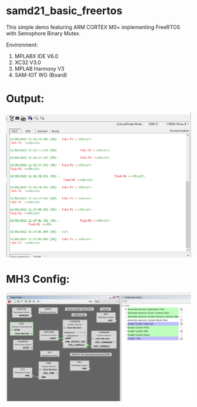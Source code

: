 # samd21_basic_freertos

This simple demo featuring ARM CORTEX M0+ implementing FreeRTOS with Semophore Binary Mutex.

Environment:
1. MPLABX IDE V6.0
2. XC32 V3.0
3. MPLAB Harmony V3
4. SAM-IOT WG (Board)

# Output:

![img.png](img.png)

# MH3 Config:

![img_1.png](img_1.png)

